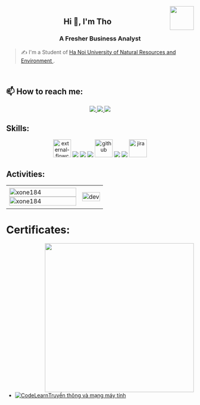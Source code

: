 <!-- <img align="left" width="400" src="https://github.githubassets.com/images/modules/profile/profile-first-repo.svg" /> -->
<img align="right" width="64" src="https://github.com/xone184.png" />
<!-- <img align="right" width="64" src="https://img.icons8.com/color/48/vietnam-circular.png" /> -->

<h2 align="center">Hi 👋, I'm Tho</h2>
<p align="center">
  <h3 align="center">A Fresher Business Analyst</h3>
</p>

> ✍ I'm a Student of [Ha Noi University of Natural Resources and Environment ](https://hunre.edu.vn/).
<br />

## 📫 How to reach me:

<p align="center">
  <a href="https://www.facebook.com/xone.184" alt="Facebook">
    <img src="https://img.icons8.com/fluent/48/000000/facebook-new.png" target="_blank" />
  </a> 
  <a href="https://github.com/xone184" alt="Github">
    <img src="https://img.icons8.com/fluent/48/000000/github.png"/>
  </a> 
  <a href="https://mail.google.com/mail/u/0/#inbox" alt="Email">
    <img src="https://img.icons8.com/fluent/48/000000/mailing.png"/>
  </a>
</p>

## Skills:
<p align="center">
  <img width="48" height="48" src="https://img.icons8.com/external-flatart-icons-lineal-color-flatarticons/48/external-flowchart-design-thinking-and-3d-model-printing-flatart-icons-lineal-color-flatarticons.png" alt="external-flowchart-design-thinking-and-3d-model-printing-flatart-icons-lineal-color-flatarticons"/>
  <img src="https://img.icons8.com/color/48/000000/microsoft-sql-server.png"/>
  <img src="https://img.icons8.com/color/48/000000/mysql-logo.png"/>
  <img src="https://img.icons8.com/color/48/000000/git.png"/>
  <img width="48" height="48" src="https://img.icons8.com/plasticine/48/github.png" alt="github"/>
  <img src="https://img.icons8.com/color/48/000000/visual-studio-code-2019.png"/>
  <img src="https://img.icons8.com/color/48/null/visual-studio--v2.png"/>
  <img width="48" height="48" src="https://img.icons8.com/dusk/48/jira.png" alt="jira"/>
</p>

## Activities:
<table style="width:100%;">
  <tr>
    <td>
      <img src="https://github-readme-stats.vercel.app/api/top-langs/?username=xone184&bg_color=FFFFFF00&text_color=179fa3&layout=compact&hide=CSS&langs_count=10&custom_title=Top%20ngôn%20ngữ%20được%20dùng" alt="xone184" width="100%"/>
      <img src="https://github-readme-stats.vercel.app/api?username=xone184&bg_color=FFFFFF00&text_color=179fa3&show_icons=true&count_private=true&include_all_commits=true&custom_title=Hoạt%20động%20trên%20Github" alt="xone184" width="100%"/>
    </td>
    <td>
      <p align="center"> 
        <img src="https://cdn.dribbble.com/users/1059583/screenshots/4171367/coding-freak.gif" alt="dev" width="100%"/>
      </p>
    </td>
  </tr>
</table>


# Certificates:

<img align="right" width="400" src="https://github.githubassets.com/images/modules/profile/profile-joined-github.svg">

- [![CodeLearn](https://codelearn.io/codelearn-logo.png)Truyền thông và mạng máy tính](https://codelearn.io/share/4f2e25ec-b0d3-42e9-b289-96664dd840cf)
